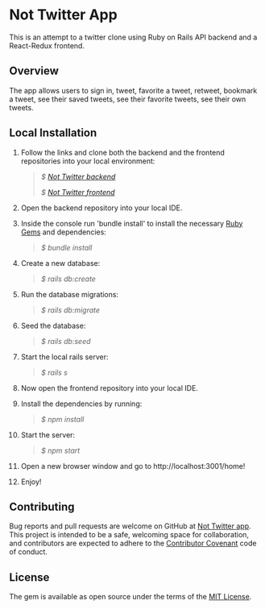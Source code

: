 # Not Twitter App

  This is an attempt to a twitter clone using Ruby on Rails API backend and a React-Redux frontend.
  
## Overview

  The app allows users to sign in, tweet, favorite a tweet, retweet, bookmark a tweet, see their saved tweets, see their favorite tweets, see their own tweets.


## Local Installation

1. Follow the links and clone both the backend and the frontend repositories into your local environment:
  
    >*$ [Not Twitter backend](https://github.com/Alex3921/not-twitter-backend)*
    >
    >*$ [Not Twitter frontend](https://github.com/Alex3921/not-twitter-frontend)*

2. Open the backend repository into your local IDE.
  
3. Inside the console run 'bundle install' to install the necessary [Ruby Gems](https://rubygems.org/) and dependencies:

    >*$ bundle install*

4. Create a new database:

    >*$ rails db:create*

5. Run the database migrations:

    >*$ rails db:migrate*

6. Seed the database:

    >*$ rails db:seed*

7. Start the local rails server:

    >*$ rails s*

8. Now open the frontend repository into your local IDE.
 
9. Install the dependencies by running:

    >*$ npm install*

10. Start the server:

    >*$ npm start*

10. Open a new browser window and go to http://localhost:3001/home!

11. Enjoy!

  
## Contributing
Bug reports and pull requests are welcome on GitHub at [Not Twitter app](https://github.com/Alex3921/the_movie_app_backend). This project is intended to be a safe, welcoming space for collaboration, and contributors are expected to adhere to the [Contributor Covenant](https://www.contributor-covenant.org) code of conduct.

## License

The gem is available as open source under the terms of the [MIT License](https://opensource.org/licenses/MIT).

